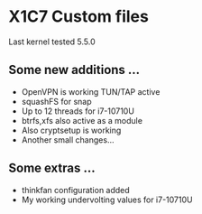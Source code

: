 # X1C7 Custom files

Last kernel tested 5.5.0


## Some new additions ...

* OpenVPN is working TUN/TAP active
* squashFS for snap
* Up to 12 threads for i7-10710U
* btrfs,xfs also active as a module
* Also cryptsetup is working
* Another small changes... 


## Some extras ...
* thinkfan configuration added
* My working undervolting values for i7-10710U 



